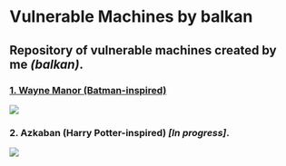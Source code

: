 # Vulnerable Machines by balkan [](https://i.pinimg.com/originals/3f/7e/4e/3f7e4eff7c96e9fe4b8b4b1ff3f7bdb5.gif)

## Repository of vulnerable machines created by me _(balkan)_.

### [1. Wayne Manor (Batman-inspired)](https://github.com/sec-balkan/Vulnerable_Machines/tree/main/wayne_manor)

![](https://raw.githubusercontent.com/sec-balkan/Vulnerable_Machines/main/wayne_manor/img/Wayne_Manor.jpg)

### 2. Azkaban (Harry Potter-inspired) _[In progress]_.

![](https://fotos.subefotos.com/b430e30c1718a1078e5c15664bf45d63o.jpg)
